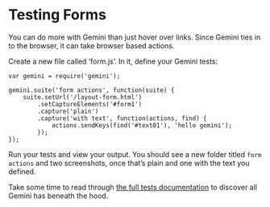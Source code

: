 # Testing Forms

You can do more with Gemini than just hover over links. Since Gemini ties in to the browser, it can take browser based actions. 

Create a new file called ‘form.js’. In it, define your Gemini tests:

```
var gemini = require('gemini');

gemini.suite('form actions', function(suite) {
    suite.setUrl('/layout-form.html')
        .setCaptureElements('#form1')
        .capture('plain')
        .capture('with text', function(actions, find) {
            actions.sendKeys(find('#text01'), 'hello gemini');
        });
});
```

Run your tests and view your output. You should see a new folder titled `form actions` and two screenshots, once that’s plain and one with the text you defined.

Take some time to read through [the full tests documentation](https://github.com/bem/gemini/blob/master/doc/tests.md) to discover all Gemini has beneath the hood.

